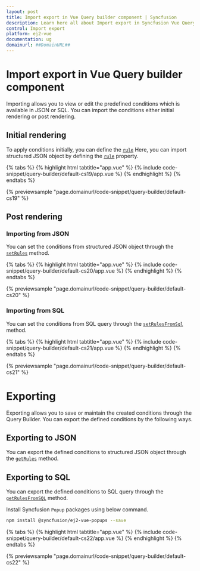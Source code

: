 ```yaml
---
layout: post
title: Import export in Vue Query builder component | Syncfusion
description: Learn here all about Import export in Syncfusion Vue Query builder component of Syncfusion Essential JS 2 and more.
control: Import export 
platform: ej2-vue
documentation: ug
domainurl: ##DomainURL##
---
```


# Import export in Vue Query builder component

Importing allows you to view or edit the predefined conditions which is available in JSON or SQL. You can import the conditions either initial rendering or post rendering.

## Initial rendering

To apply conditions initially, you can define the [`rule`](https://ej2.syncfusion.com/vue/documentation/api/query-builder/#rule) Here, you can import structured JSON object by defining the [`rule`](https://ej2.syncfusion.com/vue/documentation/api/query-builder/#rule) property.

{% tabs %}
{% highlight html tabtitle="app.vue" %}
{% include code-snippet/query-builder/default-cs19/app.vue %}
{% endhighlight %}
{% endtabs %}
        
{% previewsample "page.domainurl/code-snippet/query-builder/default-cs19" %}

## Post rendering

### Importing from JSON

You can set the conditions from structured JSON object through the [`setRules`](https://ej2.syncfusion.com/vue/documentation/api/query-builder/#setrules) method.

{% tabs %}
{% highlight html tabtitle="app.vue" %}
{% include code-snippet/query-builder/default-cs20/app.vue %}
{% endhighlight %}
{% endtabs %}
        
{% previewsample "page.domainurl/code-snippet/query-builder/default-cs20" %}

### Importing from SQL

You can set the conditions from SQL query through the [`setRulesFromSql`](https://ej2.syncfusion.com/vue/documentation/api/query-builder/#setrulesfromsql) method.

{% tabs %}
{% highlight html tabtitle="app.vue" %}
{% include code-snippet/query-builder/default-cs21/app.vue %}
{% endhighlight %}
{% endtabs %}
        
{% previewsample "page.domainurl/code-snippet/query-builder/default-cs21" %}

# Exporting

Exporting allows you to save or maintain the created conditions through the Query Builder. You can export the defined conditions by the following ways.

## Exporting to JSON

You can export the defined conditions to structured JSON object through the [`getRules`](https://ej2.syncfusion.com/vue/documentation/api/query-builder/#getrules) method.

## Exporting to SQL

You can export the defined conditions to SQL query through the [`getRulesFromSQL`](https://ej2.syncfusion.com/vue/documentation/api/query-builder/#getrulesfromsql) method.

Install Syncfusion `Popup` packages using below command.

```bash
npm install @syncfusion/ej2-vue-popups --save
```

{% tabs %}
{% highlight html tabtitle="app.vue" %}
{% include code-snippet/query-builder/default-cs22/app.vue %}
{% endhighlight %}
{% endtabs %}
        
{% previewsample "page.domainurl/code-snippet/query-builder/default-cs22" %}
